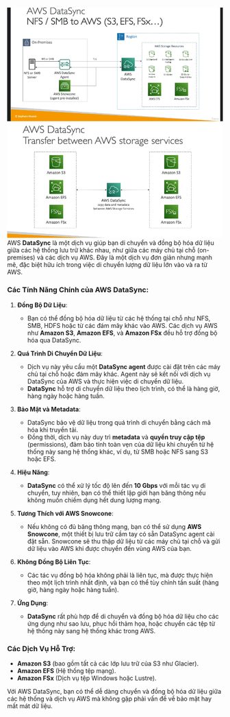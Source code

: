 ![alt text](image/data-sync.png)
![alt text](image/data-sync-service.png)
AWS **DataSync** là một dịch vụ giúp bạn di chuyển và đồng bộ hóa dữ liệu giữa các hệ thống lưu trữ khác nhau, như giữa các máy chủ tại chỗ (on-premises) và các dịch vụ AWS. Đây là một dịch vụ đơn giản nhưng mạnh mẽ, đặc biệt hữu ích trong việc di chuyển lượng dữ liệu lớn vào và ra từ AWS.

### Các Tính Năng Chính của AWS DataSync:

1. **Đồng Bộ Dữ Liệu**:
   - Bạn có thể đồng bộ hóa dữ liệu từ các hệ thống tại chỗ như NFS, SMB, HDFS hoặc từ các đám mây khác vào AWS. Các dịch vụ AWS như **Amazon S3**, **Amazon EFS**, và **Amazon FSx** đều hỗ trợ đồng bộ hóa qua DataSync.
2. **Quá Trình Di Chuyển Dữ Liệu**:
   - Dịch vụ này yêu cầu một **DataSync agent** được cài đặt trên các máy chủ tại chỗ hoặc đám mây khác. Agent này sẽ kết nối với dịch vụ DataSync của AWS và thực hiện việc di chuyển dữ liệu.
   - **DataSync** hỗ trợ di chuyển dữ liệu theo lịch trình, có thể là hàng giờ, hàng ngày hoặc hàng tuần.
3. **Bảo Mật và Metadata**:

   - DataSync bảo vệ dữ liệu trong quá trình di chuyển bằng cách mã hóa khi truyền tải.
   - Đồng thời, dịch vụ này duy trì **metadata** và **quyền truy cập tệp** (permissions), đảm bảo tính toàn vẹn của dữ liệu khi chuyển từ hệ thống này sang hệ thống khác, ví dụ, từ SMB hoặc NFS sang S3 hoặc EFS.

4. **Hiệu Năng**:

   - **DataSync** có thể xử lý tốc độ lên đến **10 Gbps** với mỗi tác vụ di chuyển, tuy nhiên, bạn có thể thiết lập giới hạn băng thông nếu không muốn chiếm dụng hết dung lượng mạng.

5. **Tương Thích với AWS Snowcone**:

   - Nếu không có đủ băng thông mạng, bạn có thể sử dụng **AWS Snowcone**, một thiết bị lưu trữ cầm tay có sẵn DataSync agent cài đặt sẵn. Snowcone sẽ thu thập dữ liệu từ các máy chủ tại chỗ và gửi dữ liệu vào AWS khi được chuyển đến vùng AWS của bạn.

6. **Không Đồng Bộ Liên Tục**:

   - Các tác vụ đồng bộ hóa không phải là liên tục, mà được thực hiện theo một lịch trình nhất định, và bạn có thể tùy chỉnh tần suất (hàng giờ, hàng ngày hoặc hàng tuần).

7. **Ứng Dụng**:
   - **DataSync** rất phù hợp để di chuyển và đồng bộ hóa dữ liệu cho các ứng dụng như sao lưu, phục hồi thảm họa, hoặc chuyển các tệp từ hệ thống này sang hệ thống khác trong AWS.

### Các Dịch Vụ Hỗ Trợ:

- **Amazon S3** (bao gồm tất cả các lớp lưu trữ của S3 như Glacier).
- **Amazon EFS** (Hệ thống tệp mạng).
- **Amazon FSx** (Dịch vụ tệp Windows hoặc Lustre).

Với AWS DataSync, bạn có thể dễ dàng chuyển và đồng bộ hóa dữ liệu giữa các hệ thống và dịch vụ AWS mà không gặp phải vấn đề về bảo mật hay mất mát dữ liệu.
